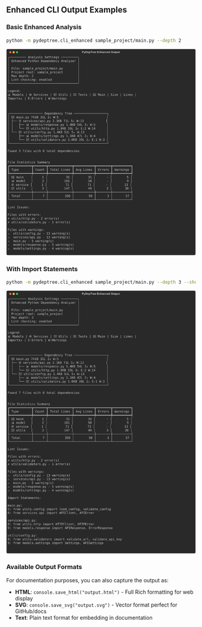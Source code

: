 
## Enhanced CLI Output Examples

### Basic Enhanced Analysis

```bash
python -m pydeptree.cli_enhanced sample_project/main.py --depth 2
```

![Enhanced Output](docs/docs_output_enhanced_basic.svg)

### With Import Statements

```bash
python -m pydeptree.cli_enhanced sample_project/main.py --depth 3 --show-code
```

![Enhanced with Code](docs/docs_output_enhanced_with_code.svg)

### Available Output Formats

For documentation purposes, you can also capture the output as:
- **HTML**: `console.save_html("output.html")` - Full Rich formatting for web display
- **SVG**: `console.save_svg("output.svg")` - Vector format perfect for GitHub/docs
- **Text**: Plain text format for embedding in documentation

